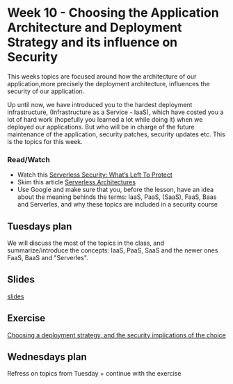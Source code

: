 # Week 10 - Choosing the Application Architecture and Deployment Strategy and its influence on Security

This weeks topics are focused around how the architecture of our application,more precisely the deployment architecture, influences the security of our application.

Up until now, we have introduced you to the hardest deployment infrastructure, (Infrastructure as a Service - IaaS), which have costed you a lot of hard work (hopefully you learned a lot while doing it) when we deployed our applications.
But who will be in charge of the future maintenance of the application, security patches, security updates etc. This is the topics for this week.

### Read/Watch

- Watch this [Serverless Security: What’s Left To Protect](https://www.youtube.com/watch?v=CiyUD_rI8D8) 
- Skim this article [Serverless Architectures](https://martinfowler.com/articles/serverless.html) 
- Use Google and make sure that you, before the lesson, have an idea about the meaning behinds the terms: IaaS, PaaS, (SaaS), FaaS, Baas and Serverles, and why these topics are included in a security course

## Tuesdays plan
We will discuss the most of the topics in the class, and summarize/introduce the concepts: IaaS, PaaS, SaaS and the newer ones FaaS, BaaS and "Serverles".

## Slides
[slides](https://docs.google.com/presentation/d/19nd_aYQR2cKz1TT87DWaTkNLBCwX0wUeHFxGfKXFDoY/edit?usp=sharing)

## Exercise
[Choosing a deployment strategy, and the security implications of the choice](https://docs.google.com/document/d/18x1e1Cjf-hwchvMWst4fZ4tSuyNGxW3FJ0W-kwFSkfs/edit?usp=sharing)

## Wednesdays plan

Refress on topics from Tuesday + continue with the exercise

